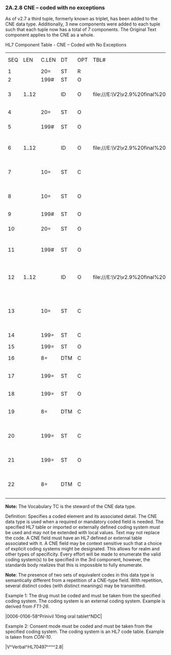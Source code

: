### 2A.2.8 CNE – coded with no exceptions

As of v2.7 a third tuple, formerly known as triplet, has been added to the CNE data type. Additionally, 3 new components were added to each tuple such that each tuple now has a total of 7 components. The Original Text component applies to the CNE as a whole.

HL7 Component Table - CNE – Coded with No Exceptions

|     |     |     |     |     |     |     |     |     |
| --- | --- | --- | --- | --- | --- | --- | --- | --- |
| SEQ | LEN | C.LEN | DT | OPT | TBL# | COMPONENT NAME | COMMENTS | SEC.REF. |
| 1 |  | 20= | ST | R |  | Identifier |  | 2A.2.76 |
| 2 |  | 199# | ST | O |  | Text |  | 2A.2.76 |
| 3 | 1..12 |  | ID | O | file:///E:\V2\v2.9%20final%20Nov%20from%20Frank\V29_CH02C_Tables.docx#HL70396[0396] | Name of Coding System |  | 2A.2.35 |
| 4 |  | 20= | ST | O |  | Alternate Identifier |  | 2A.2.76 |
| 5 |  | 199# | ST | O |  | Alternate Text |  | 2A.2.76 |
| 6 | 1..12 |  | ID | O | file:///E:\V2\v2.9%20final%20Nov%20from%20Frank\V29_CH02C_Tables.docx#HL70396[0396] | Name of Alternate Coding System |  | 2A.2.35 |
| 7 |  | 10= | ST | C |  | Coding System Version ID |  | 2A.2.76 |
| 8 |  | 10= | ST | O |  | Alternate Coding System Version ID |  | 2A.2.76 |
| 9 |  | 199# | ST | O |  | Original Text |  | 2A.2.76 |
| 10 |  | 20= | ST | O |  | Second Alternate Identifier |  | 2A.2.76 |
| 11 |  | 199# | ST | O |  | Second Alternate Text |  | 2A.2.76 |
| 12 | 1..12 |  | ID | O | file:///E:\V2\v2.9%20final%20Nov%20from%20Frank\V29_CH02C_Tables.docx#HL70396[0396] | Name of Second Alternate Coding System |  | 2A.2.35 |
| 13 |  | 10= | ST | C |  | Second Alternate Coding System Version ID |  | 2A.2.76 |
| 14 |  | 199= | ST | C |  | Coding System OID |  | 2A.2.76 |
| 15 |  | 199= | ST | O |  | Value Set OID |  | 2A.2.76 |
| 16 |  | 8= | DTM | C |  | Value Set Version ID |  | 2A.2.22 |
| 17 |  | 199= | ST | C |  | Alternate Coding System OID |  | 2A.2.76 |
| 18 |  | 199= | ST | O |  | Alternate Value Set OID |  | 2A.2.76 |
| 19 |  | 8= | DTM | C |  | Alternate Value Set Version ID |  | 2A.2.22 |
| 20 |  | 199= | ST | C |  | Second Alternate Coding System OID |  | 2A.2.76 |
| 21 |  | 199= | ST | O |  | Second Alternate Value Set OID |  | 2A.2.76 |
| 22 |  | 8= | DTM | C |  | Second Alternate Value Set Version ID |  | 2A.2.22 |

**Note:** The Vocabulary TC is the steward of the CNE data type.

Definition: Specifies a coded element and its associated detail. The CNE data type is used when a required or mandatory coded field is needed. The specified HL7 table or imported or externally defined coding system must be used and may not be extended with local values. Text may not replace the code. A CNE field must have an HL7 defined or external table associated with it. A CNE field may be context sensitive such that a choice of explicit coding systems might be designated. This allows for realm and other types of specificity. Every effort will be made to enumerate the valid coding system(s) to be specified in the 3rd component, however, the standards body realizes that this is impossible to fully enumerate.

**Note**: The presence of two sets of equivalent codes in this data type is semantically different from a repetition of a CNE-type field. With repetition, several distinct codes (with distinct meanings) may be transmitted.

Example 1: The drug must be coded and must be taken from the specified coding system. The coding system is an external coding system. Example is derived from _FT1-26_.

|0006-0106-58^Prinivil 10mg oral tablet^NDC|

Example 2: Consent mode must be coded and must be taken from the specified coding system. The coding system is an HL7 code table. Example is taken from _CON-10_.

|V^Verbal^HL70497^^^^2.8|
